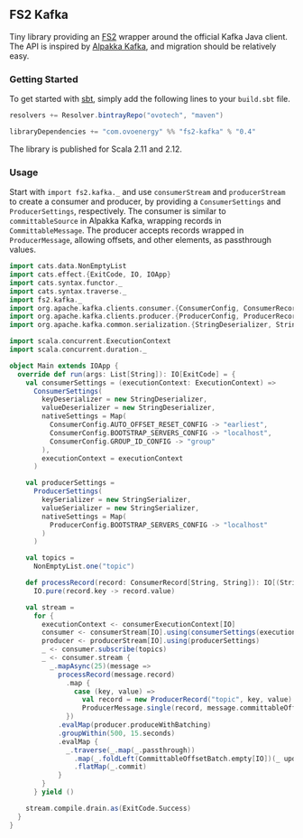## FS2 Kafka
Tiny library providing an [FS2][fs2] wrapper around the official Kafka Java client.  
The API is inspired by [Alpakka Kafka][alpakka-kafka], and migration should be relatively easy.

### Getting Started
To get started with [sbt][sbt], simply add the following lines to your `build.sbt` file.

```scala
resolvers += Resolver.bintrayRepo("ovotech", "maven")

libraryDependencies += "com.ovoenergy" %% "fs2-kafka" % "0.4"
```

The library is published for Scala 2.11 and 2.12.

### Usage
Start with `import fs2.kafka._` and use `consumerStream` and `producerStream` to create a consumer and producer, by providing a `ConsumerSettings` and `ProducerSettings`, respectively. The consumer is similar to `committableSource` in Alpakka Kafka, wrapping records in `CommittableMessage`. The producer accepts records wrapped in `ProducerMessage`, allowing offsets, and other elements, as passthrough values.

```scala
import cats.data.NonEmptyList
import cats.effect.{ExitCode, IO, IOApp}
import cats.syntax.functor._
import cats.syntax.traverse._
import fs2.kafka._
import org.apache.kafka.clients.consumer.{ConsumerConfig, ConsumerRecord}
import org.apache.kafka.clients.producer.{ProducerConfig, ProducerRecord}
import org.apache.kafka.common.serialization.{StringDeserializer, StringSerializer}

import scala.concurrent.ExecutionContext
import scala.concurrent.duration._

object Main extends IOApp {
  override def run(args: List[String]): IO[ExitCode] = {
    val consumerSettings = (executionContext: ExecutionContext) =>
      ConsumerSettings(
        keyDeserializer = new StringDeserializer,
        valueDeserializer = new StringDeserializer,
        nativeSettings = Map(
          ConsumerConfig.AUTO_OFFSET_RESET_CONFIG -> "earliest",
          ConsumerConfig.BOOTSTRAP_SERVERS_CONFIG -> "localhost",
          ConsumerConfig.GROUP_ID_CONFIG -> "group"
        ),
        executionContext = executionContext
      )

    val producerSettings =
      ProducerSettings(
        keySerializer = new StringSerializer,
        valueSerializer = new StringSerializer,
        nativeSettings = Map(
          ProducerConfig.BOOTSTRAP_SERVERS_CONFIG -> "localhost"
        )
      )

    val topics =
      NonEmptyList.one("topic")

    def processRecord(record: ConsumerRecord[String, String]): IO[(String, String)] =
      IO.pure(record.key -> record.value)

    val stream =
      for {
        executionContext <- consumerExecutionContext[IO]
        consumer <- consumerStream[IO].using(consumerSettings(executionContext))
        producer <- producerStream[IO].using(producerSettings)
        _ <- consumer.subscribe(topics)
        _ <- consumer.stream {
          _.mapAsync(25)(message =>
            processRecord(message.record)
              .map {
                case (key, value) =>
                  val record = new ProducerRecord("topic", key, value)
                  ProducerMessage.single(record, message.committableOffset)
              })
            .evalMap(producer.produceWithBatching)
            .groupWithin(500, 15.seconds)
            .evalMap {
              _.traverse(_.map(_.passthrough))
                .map(_.foldLeft(CommittableOffsetBatch.empty[IO])(_ updated _))
                .flatMap(_.commit)
            }
        }
      } yield ()

    stream.compile.drain.as(ExitCode.Success)
  }
}
```

[alpakka-kafka]: https://github.com/akka/alpakka-kafka
[fs2]: http://fs2.io/
[sbt]: https://www.scala-sbt.org
